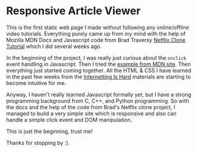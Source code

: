 # Responsive Article Viewer

This is the first static web page I made without following any online/offline video tutorials. Everything purely came up from my mind with the help of Mozilla MDN Docs and Javascript code from Brad Traversy [Netflix Clone Tutorial](https://www.youtube.com/watch?v=P7t13SGytRk&t=81s) which I did several weeks ago. 

In the beginning of the project, I was really just curious about the `onclick` event handling in Javascript. Then I tried the [example from MDN site](https://developer.mozilla.org/en-US/docs/Web/API/GlobalEventHandlers/onclick). Then everything just started coming together. All the HTML & CSS I have learned in the past few weeks from the [Internetting Is Hard](https://www.internetingishard.com/) materials are starting to become intuitive for me. 

Anyway, I haven't really learned Javascript formally yet, but I have a strong programming background from C, C++, and Python programming. So with the docs and the help of the code from Brad's Netflix clone project, I managed to build a very simple site which is responsive and also can handle a simple click event and DOM manipulation. 

This is just the beginning, trust me!

Thanks for stopping by :). 
